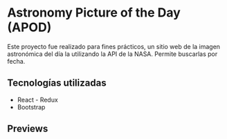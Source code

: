 # Astronomy Picture of the Day (APOD)

Este proyecto fue realizado para fines prácticos, un sitio web de la imagen astronómica del día la utilizando la API de la NASA. Permite buscarlas por fecha.

## Tecnologías utilizadas 

<ul>
    <li>React - Redux</li>
    <li>Bootstrap</li>
</ul>

## Previews


